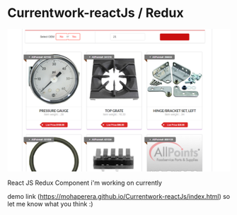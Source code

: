 # Currentwork-reactJs / Redux


 
![Alt text](https://raw.githubusercontent.com/mohaperera/Currentwork-reactJs/master/1Million%20product%20search%20using%20react%20js%20and%20redux%20dev.PNG?raw=true "React Redux")

React JS Redux Component i'm working on currently 



 demo link   (https://mohaperera.github.io/Currentwork-reactJs/index.html) so let me know  what you think :) 
